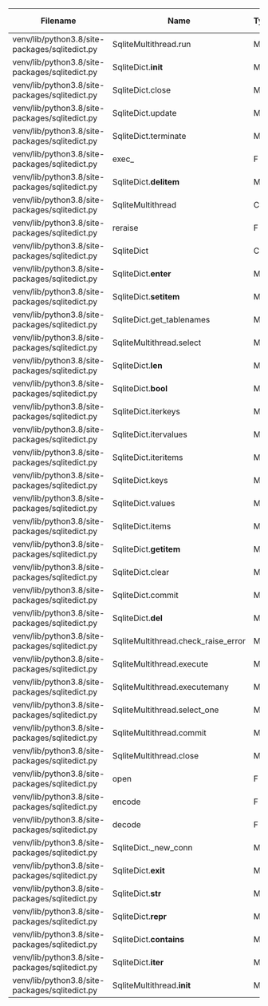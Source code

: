 | Filename | Name | Type | Start:End Line | Complexity | Clasification |
| -------- | ---- | ---- | -------------- | ---------- | ------------- |
| venv/lib/python3.8/site-packages/sqlitedict.py | SqliteMultithread.run | M | 391:452 | 14 | C |
| venv/lib/python3.8/site-packages/sqlitedict.py | SqliteDict.__init__ | M | 108:176 | 8 | B |
| venv/lib/python3.8/site-packages/sqlitedict.py | SqliteDict.close | M | 319:335 | 8 | B |
| venv/lib/python3.8/site-packages/sqlitedict.py | SqliteDict.update | M | 267:282 | 6 | B |
| venv/lib/python3.8/site-packages/sqlitedict.py | SqliteDict.terminate | M | 337:352 | 5 | A |
| venv/lib/python3.8/site-packages/sqlitedict.py | exec_ | F | 48:58 | 4 | A |
| venv/lib/python3.8/site-packages/sqlitedict.py | SqliteDict.__delitem__ | M | 256:265 | 4 | A |
| venv/lib/python3.8/site-packages/sqlitedict.py | SqliteMultithread | C | 371:548 | 4 | A |
| venv/lib/python3.8/site-packages/sqlitedict.py | reraise | F | 63:68 | 3 | A |
| venv/lib/python3.8/site-packages/sqlitedict.py | SqliteDict | C | 105:362 | 3 | A |
| venv/lib/python3.8/site-packages/sqlitedict.py | SqliteDict.__enter__ | M | 181:184 | 3 | A |
| venv/lib/python3.8/site-packages/sqlitedict.py | SqliteDict.__setitem__ | M | 247:254 | 3 | A |
| venv/lib/python3.8/site-packages/sqlitedict.py | SqliteDict.get_tablenames | M | 297:306 | 3 | A |
| venv/lib/python3.8/site-packages/sqlitedict.py | SqliteMultithread.select | M | 500:515 | 3 | A |
| venv/lib/python3.8/site-packages/sqlitedict.py | SqliteDict.__len__ | M | 195:203 | 2 | A |
| venv/lib/python3.8/site-packages/sqlitedict.py | SqliteDict.__bool__ | M | 205:210 | 2 | A |
| venv/lib/python3.8/site-packages/sqlitedict.py | SqliteDict.iterkeys | M | 212:215 | 2 | A |
| venv/lib/python3.8/site-packages/sqlitedict.py | SqliteDict.itervalues | M | 217:220 | 2 | A |
| venv/lib/python3.8/site-packages/sqlitedict.py | SqliteDict.iteritems | M | 222:225 | 2 | A |
| venv/lib/python3.8/site-packages/sqlitedict.py | SqliteDict.keys | M | 227:228 | 2 | A |
| venv/lib/python3.8/site-packages/sqlitedict.py | SqliteDict.values | M | 230:231 | 2 | A |
| venv/lib/python3.8/site-packages/sqlitedict.py | SqliteDict.items | M | 233:234 | 2 | A |
| venv/lib/python3.8/site-packages/sqlitedict.py | SqliteDict.__getitem__ | M | 240:245 | 2 | A |
| venv/lib/python3.8/site-packages/sqlitedict.py | SqliteDict.clear | M | 287:294 | 2 | A |
| venv/lib/python3.8/site-packages/sqlitedict.py | SqliteDict.commit | M | 308:316 | 2 | A |
| venv/lib/python3.8/site-packages/sqlitedict.py | SqliteDict.__del__ | M | 354:362 | 2 | A |
| venv/lib/python3.8/site-packages/sqlitedict.py | SqliteMultithread.check_raise_error | M | 454:480 | 2 | A |
| venv/lib/python3.8/site-packages/sqlitedict.py | SqliteMultithread.execute | M | 482:493 | 2 | A |
| venv/lib/python3.8/site-packages/sqlitedict.py | SqliteMultithread.executemany | M | 495:498 | 2 | A |
| venv/lib/python3.8/site-packages/sqlitedict.py | SqliteMultithread.select_one | M | 517:522 | 2 | A |
| venv/lib/python3.8/site-packages/sqlitedict.py | SqliteMultithread.commit | M | 524:533 | 2 | A |
| venv/lib/python3.8/site-packages/sqlitedict.py | SqliteMultithread.close | M | 535:548 | 2 | A |
| venv/lib/python3.8/site-packages/sqlitedict.py | open | F | 90:92 | 1 | A |
| venv/lib/python3.8/site-packages/sqlitedict.py | encode | F | 95:97 | 1 | A |
| venv/lib/python3.8/site-packages/sqlitedict.py | decode | F | 100:102 | 1 | A |
| venv/lib/python3.8/site-packages/sqlitedict.py | SqliteDict._new_conn | M | 178:179 | 1 | A |
| venv/lib/python3.8/site-packages/sqlitedict.py | SqliteDict.__exit__ | M | 186:187 | 1 | A |
| venv/lib/python3.8/site-packages/sqlitedict.py | SqliteDict.__str__ | M | 189:190 | 1 | A |
| venv/lib/python3.8/site-packages/sqlitedict.py | SqliteDict.__repr__ | M | 192:193 | 1 | A |
| venv/lib/python3.8/site-packages/sqlitedict.py | SqliteDict.__contains__ | M | 236:238 | 1 | A |
| venv/lib/python3.8/site-packages/sqlitedict.py | SqliteDict.__iter__ | M | 284:285 | 1 | A |
| venv/lib/python3.8/site-packages/sqlitedict.py | SqliteMultithread.__init__ | M | 379:389 | 1 | A |
